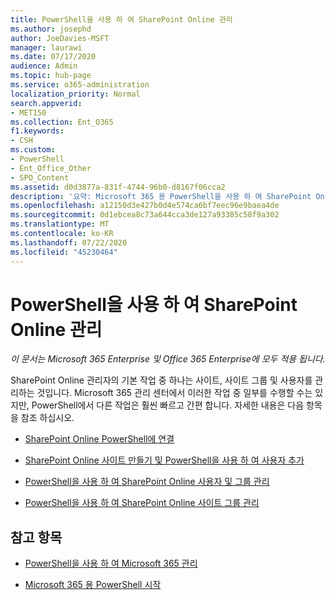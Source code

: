 ```yaml
---
title: PowerShell을 사용 하 여 SharePoint Online 관리
ms.author: josephd
author: JoeDavies-MSFT
manager: laurawi
ms.date: 07/17/2020
audience: Admin
ms.topic: hub-page
ms.service: o365-administration
localization_priority: Normal
search.appverid:
- MET150
ms.collection: Ent_O365
f1.keywords:
- CSH
ms.custom:
- PowerShell
- Ent_Office_Other
- SPO_Content
ms.assetid: d0d3877a-831f-4744-96b0-d8167f06cca2
description: '요약: Microsoft 365 용 PowerShell을 사용 하 여 SharePoint Online 사용자, 그룹 및 사이트 그룹을 관리 합니다.'
ms.openlocfilehash: a12150d3e427b0d4e574ca6bf7eec96e9baea4de
ms.sourcegitcommit: 0d1ebcea8c73a644cca3de127a93385c58f9a302
ms.translationtype: MT
ms.contentlocale: ko-KR
ms.lasthandoff: 07/22/2020
ms.locfileid: "45230464"
---
```

# <a name="manage-sharepoint-online-with-powershell"></a>PowerShell을 사용 하 여 SharePoint Online 관리

*이 문서는 Microsoft 365 Enterprise 및 Office 365 Enterprise에 모두 적용 됩니다.*

SharePoint Online 관리자의 기본 작업 중 하나는 사이트, 사이트 그룹 및 사용자를 관리하는 것입니다. Microsoft 365 관리 센터에서 이러한 작업 중 일부를 수행할 수는 있지만, PowerShell에서 다른 작업은 훨씬 빠르고 간편 합니다. 자세한 내용은 다음 항목을 참조 하십시오.

- [SharePoint Online PowerShell에 연결](https://docs.microsoft.com/powershell/sharepoint/sharepoint-online/connect-sharepoint-online?view=sharepoint-ps)
  
- [SharePoint Online 사이트 만들기 및 PowerShell을 사용 하 여 사용자 추가](create-sharepoint-sites-and-add-users-with-powershell.md)
    
- [PowerShell을 사용 하 여 SharePoint Online 사용자 및 그룹 관리](manage-sharepoint-users-and-groups-with-powershell.md)
    
- [PowerShell을 사용 하 여 SharePoint Online 사이트 그룹 관리](manage-sharepoint-site-groups-with-powershell.md)
    
## <a name="see-also"></a>참고 항목

- [PowerShell을 사용 하 여 Microsoft 365 관리](manage-office-365-with-office-365-powershell.md)

- [Microsoft 365 용 PowerShell 시작](getting-started-with-office-365-powershell.md)
